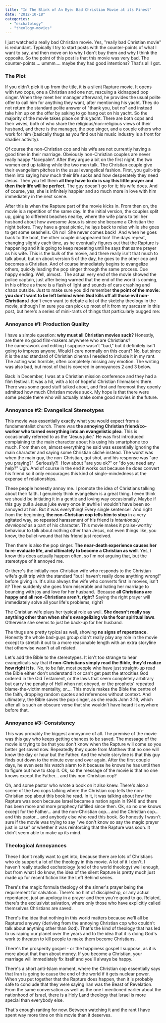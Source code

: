 ```yaml
---
title: "In The Blink of An Eye: Bad Christian Movie at its Finest"
date: "2012-10-18"
categories: 
  - "eschatology"
  - "theology-movies"
---
```


I just watched a really bad Christian movie. Yes, "really bad Christian movie" is redundant. Typically I try to start posts with the counter-points of what I want to say, and then move on to why I don't buy them and why I think the opposite. So the point of this post is that this movie was very bad. The counter-points.... ummm.... maybe they had good intentions? That's all I got.

### The Plot

If you didn't pick it up from the title, it is a silent Rapture movie. It opens with two cops, one a Christian and one not, rescuing a kidnapped pop singer. When they meet her manager afterward, he provides the usual polite offer to call him for anything they want, after mentioning his yacht. They do not return the standard polite answer of "thank you, but no" and instead take him up on the offer by asking to go hang out on his yacht. So the majority of the movie takes place on this yacht. There are both cops and their wives, both of who share the religious/non-religious views of their husband, and there is the manager, the pop singer, and a couple others who work for him (basically thugs as you find out his music industry is a front for shadier activity).

<!--more-->

Of course the non-Christian cop and his wife are not currently having a good time in their marriage. Obviously non-Christian couples are never really happy \*facepalm\*. After they argue a bit on the first night, the two women end up talking while the two men talk. The Christian couple give their evangelism pitches in the usual evangelical fashion. First, you guilt-trip them into saying how much their life sucks and how desperately they need Jesus. Then you tell them **all they have to do is say this little prayer and then their life will be perfect**. The guy doesn't go for it; his wife does. And of course, yes, she is infinitely happier and so much more in love with him immediately in the next scene.

After this is when the Rapture part of the movie kicks in. From then on, the movie is a repetition of the same day. In the initial version, the couples split up, going to different beaches nearby, where the wife plans to tell her husband about how awesome Jesus is since she became a Christian the night before. They have a great picnic, he lays back to relax while she goes to get some seashells. Oh no!  She never comes back!  And when he goes back to the boat, the other couple disappeared too! The days repeat, changing slightly each time, as he eventually figures out that the Rapture is happening and it is going to keep repeating until he says that same prayer as his wife. This is the bulk of the movie, and there really isn't that much to talk about, but on about version 5 of the day, he goes to the other cop and becomes a Christian. And of course immediately begins to evangelize others, quickly leading the pop singer through the same process. Cue happy ending. Well, almost.  The actual very end of the movie showed the police captain, just after being warned that the end of the world is coming, in his office as there is a flash of light and sounds of cars crashing and chaos outside. Just to make sure you did remember **the point of the movie: you don't want to be left behind when God kills off all those evil non-Christians**.I don't even want to debate a lot of the sketchy theology in the movie, although I'm sure you can pick up most of it from my sarcasm in this post, but here's a series of mini-rants of things that particularly bugged me:

### Annoyance #1: Production Quality

I have a simple question: **why must all Christian movies suck?** Honestly, are there no good film-makers anywhere who are Christians? The camerawork and editing I suppose wasn't "bad," but it definitely isn't going to impress anyone. Would I care normally on this count? No, but since it is the sad standard of Christian cinema I needed to include it in my rant. The acting was horrible, often completely missing any emotion. The writing was also bad, but most of that is covered in annoyances 2 and 3 below.

Back in December, I was at a Christian mission conference and they had a film festival. It was a hit, with a lot of hopeful Christian filmmakers there. There was some good stuff talked about, and first and foremost they openly admitted how much Christian movies suck. My hope is that there were some people there who will actually make some good movies in the future.

### Annoyance #2: Evangelical Stereotypes

This movie was essentially exactly what you would expect from a fundamentalist church. There was **the annoying Christian friend/co-worker who turned everything into an evangelistic plea**. This is occasionally referred to as the "Jesus juke." He was first introduced complaining to the main character about his using his smartphone too much. From then on, almost everything he said was essentially ignoring the main character and saying some Christian cliché instead. The worst was when the main guy, the non-Christian, got shot, and his response was "are you praying?"  Seriously?!  How about "are you ok?" or "do you need any help?" Ugh. And of course in the end it works out because he does convert his friend so it only encourages this kind of single-mindedness at the expense of relationships.

These people honestly annoy me. I promote the idea of Christians talking about their faith. I genuinely think evangelism is a great thing. I even think we should be initiating it in a gentle and loving way occasionally. Maybe if this guy pull a Jesus juke every once in awhile I wouldn't have been so annoyed at him. But it was everything! Every single sentence!  And right from the beginning, **the non-Christian cop tells him to stop** in a very agitated way, so repeated harassment of his friend is _intentionally developed_ as a part of his character. This movie makes it praise-worthy behaviour to talk about nothing other than Jesus, not even things like, you know, the bullet-wound that his friend just received.

Then there is also the pop singer. **The near-death experience causes her to re-evaluate life, and ultimately to become a Christian as well**. Yes, I know this does actually happen often, so I'm not arguing that, but the stereotype of it annoyed me.

Or there's the initially-non-Christian wife who responds to the Christian wife's guilt trip with the standard "but I haven't really done anything wrong!" before giving in. It's also always the wife who converts first in movies, isn't it? Then suddenly she goes from miserable and hating her marriage to bouncing with joy and love for her husband.  Because **all Christians are happy and all non-Christians aren't, right?** Saying the right prayer will immediately solve all your life's problems, right?

The Christian wife plays her typical role as well. **She doesn't really say anything other than when she's evangelizing via the four spiritual laws**. Otherwise she seems to just be back-up for her husband.

The thugs are pretty typical as well, showing **no signs of repentance**.  Honestly the whole bad-guys group didn't really play any role in the movie except to stretch it out to a more reasonable length with an extra storyline that otherwise wasn't at all related.

Let's add the Bible to the stereotypes. It isn't too strange to hear evangelicals say that **if non-Christians simply read the Bible, they'd realize how right it is**.  No, to be fair, most people who have just straight-up read the Bible either don't understand it or can't get past the atrocities God ordered in the Old Testament, or the laws that seem completely arbitrary but carry the penalty of Hell when not obeyed, or the prophets' repeated blame-the-victim mentality, or.... This movie makes the Bible the centre of the faith, dropping random quotes and references without context. And ultimately, the Bible saves the pop singer, as she reads John 3:16, which after all is such an obscure verse that she wouldn't have heard it anywhere before that.

### Annoyance #3: Consistency

This was probably the biggest annoyance of all. The premise of the movie was this guy who keeps getting chances to be saved. The message of the movie is trying to be that you don't know when the Rapture will come so you better get saved now. Repeatedly they quote from Matthew that no one will know the day or hour but the Father. And the whole storyline is that this guy finds out down to the minute over and over again. After the first couple days, he even sets his watch alarm to it because he knows he has until then to figure out how to stop it. Ok, so the message of the movie is that no one knows except the Father... and this non-Christian cop?

Oh, and some pastor who wrote a book on it also knew. There's also a scene of the two cops talking where the Christian cop tells the non-Christian cop about this book he read. In it, it was talking about how the Rapture was soon because Israel became a nation again in 1948 and there has been more and more prophecy fulfilled since then. Ok, so no one knows except for the Father... and the non-Christian cop... and the Christian cop... and this pastor... and anybody else who read this book. So honestly I wasn't sure if the movie was trying to say "we don't know so say the magic prayer just in case" or whether it was reinforcing that the Rapture was soon. It didn't seem able to make up its mind.

### Theological Annoyances

These I don't really want to get into, because there are lots of Christians who do support a lot of the theology in this movie. A lot of it I don't. I haven't really studied eschatology (end of the world theology) well enough, but from what I do know, the idea of the silent Rapture is pretty much just made up for recent fiction like the Left Behind series.

There's the magic formula theology of the sinner's prayer being the requirement for salvation. There's no hint of discipleship, or any actual repentance, just an apology in a prayer and then you're good to go. Related, there's the exclusivist salvation, where only those who have explicitly called themselves Christians are saved.

There's the idea that nothing in this world matters because we'll all be Raptured anyway (deriving from the annoying Christian cop who couldn't talk about anything other than God). That's the kind of theology that has led to us raping our planet over the years and to the idea that it is doing God's work to threaten to kill people to make them become Christians.

There's the prosperity gospel - or the happiness gospel I suppose, as it is more about that than about money. If you become a Christian, your marriage will immediately fix itself and you'll always be happy.

There's a short anti-Islam moment, where the Christian cop essentially says that Iran is going to cause the end of the world if it gets nuclear power. When you put together that the Rapture does happen, then it is probably safe to conclude that they were saying Iran was the Beast of Revelation. From the same conversation as well as the one I mentioned earlier about the nationhood of Israel, there is a Holy Land theology that Israel is more special than everybody else.

That's enough ranting for now. Between watching it and the rant I have spent way more time on this movie than it deserves.
